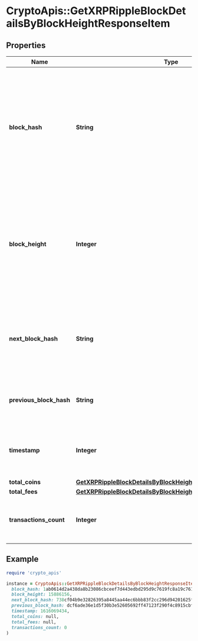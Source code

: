 # CryptoApis::GetXRPRippleBlockDetailsByBlockHeightResponseItem

## Properties

| Name | Type | Description | Notes |
| ---- | ---- | ----------- | ----- |
| **block_hash** | **String** | Represents the hash of the block, which is its unique identifier. It represents a cryptographic digital fingerprint made by hashing the block header twice through the SHA256 algorithm. |  |
| **block_height** | **Integer** | Represents the number of blocks in the blockchain preceding this specific block. Block numbers have no gaps. A blockchain usually starts with block 0 called the \&quot;Genesis block\&quot;. |  |
| **next_block_hash** | **String** | Represents the hash of the next block. When this is the last block of the blockchain this value will be an empty string. |  |
| **previous_block_hash** | **String** | Represents the hash of the previous block, also known as the parent block. |  |
| **timestamp** | **Integer** | Defines the exact date/time when this block was mined in Unix Timestamp. |  |
| **total_coins** | [**GetXRPRippleBlockDetailsByBlockHeightResponseItemTotalCoins**](GetXRPRippleBlockDetailsByBlockHeightResponseItemTotalCoins.md) |  |  |
| **total_fees** | [**GetXRPRippleBlockDetailsByBlockHeightResponseItemTotalFees**](GetXRPRippleBlockDetailsByBlockHeightResponseItemTotalFees.md) |  |  |
| **transactions_count** | **Integer** | Represents the total number of all transactions as part of this block. |  |

## Example

```ruby
require 'crypto_apis'

instance = CryptoApis::GetXRPRippleBlockDetailsByBlockHeightResponseItem.new(
  block_hash: 1ab0614d2a438da8b23086cbceef7d443edbd295d9c7619fc8a19c7618bc22c9,
  block_height: 15886156,
  next_block_hash: 738cf04b9e32826395a8445aa44ec6bbb83f2cc296d94201625f3a3d6ff85a5a,
  previous_block_hash: dcf6ade36e1d5f30b3e52605692ff47123f290f4c8915cbf5a6b7c3541f2354e,
  timestamp: 1616069434,
  total_coins: null,
  total_fees: null,
  transactions_count: 0
)
```

